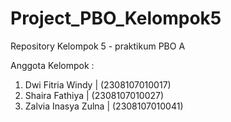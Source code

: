 # Project_PBO_Kelompok5
Repository Kelompok 5 - praktikum PBO A

Anggota Kelompok :
1. Dwi Fitria Windy     |  (2308107010017)
2. Shaira Fathiya       |  (2308107010027)
3. Zalvia Inasya Zulna  |  (2308107010041)
